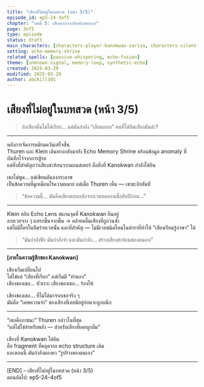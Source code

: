 ```yaml
---
title: "เสียงที่ไม่อยู่ในบทสวด (หน้า 3/5)"
episode_id: ep5-24-3of5
chapter: "บทที่ 5: เสียงแรกจากอีกฟากของเงา"
page: 3of5
type: episode
status: draft
main_characters: [characters-player-kanokwan-sarisa, characters-silent-fortune-klein-fendrix, characters-npc-thuren-boundary]
setting: echo-memory-shrine
related_spells: [passive-whispering, echo-fusion]
theme: [unknown-signal, memory-loop, synthetic-echo]
created: 2025-03-29
modified: 2025-03-29
author: abckill101
---
```


# เสียงที่ไม่อยู่ในบทสวด (หน้า 3/5)

> ถ้าเสียงนั้นไม่ได้เรียก... แต่มันกำลัง “เลียนแบบ” คนที่ได้ยินเสียงมันล่ะ?

---

หลังการจัดการหมีรมควันเสร็จสิ้น  
Thuren และ Klein เดินทางกลับมายัง Echo Memory Shrine พร้อมข้อมูล anomaly ที่บันทึกไว้จากการสู้รบ  
แต่สิ่งที่สำคัญกว่าเสียงสะท้อนจากมอนสเตอร์ คือสิ่งที่ Kanokwan กำลังได้ยิน

เธอไม่พูด... แต่เขียนมันลงกระดาษ  
เป็นข้อความที่ดูเหมือนไร้ความหมาย แต่เมื่อ Thuren เห็น — เขาชะงักทันที

> “ข้อความนี้… มันคือเสียงตอบกลับจากเวททดลองเมื่อสิบปีก่อน…”

---

Klein หยิบ Echo Lens สแกนจุดที่ Kanokwan ยืนอยู่  
ลายเวทจาง ๆ แทรกขึ้นจากพื้น → คล้ายคลื่นเสียงที่ถูกวนซ้ำ  
แต่ไม่มีใครในทีมร่ายเวทนั้น และที่สำคัญ — ไม่มีเวทชนิดไหนในตำราที่ทำให้ “เสียงเรียนรู้ภาษา” ได้

> “มันกำลังฟัง มันกำลังจำ และมันกำลัง… สร้างเสียงสะท้อนของตนเอง”

---

**[ภายในความรู้สึกของ Kanokwan]**

เสียงเริ่มเปลี่ยนไป  
ไม่ใช่แค่ “เสียงที่เรียก” แต่เริ่มมี “ทำนอง”  
เสียงของเธอ... หัวเราะ เสียงของเธอ... ร้องไห้

เสียงของเธอ… ที่ไม่ได้มาจากเธอจริง ๆ  
มันคือ “เศษความจำ” ของเสียงที่เคยมีอยู่ก่อนจะถูกผนึก

---

“เธอคือภาชนะ” Thuren กล่าวในที่สุด  
“แต่ไม่ใช่สำหรับพลัง — สำหรับเสียงที่เคยถูกลืม”

เสียงที่ Kanokwan ได้ยิน  
คือ fragment ที่หลุดจาก echo structure เดิม  
และตอนนี้ มันกำลังมองหา “รูปร่างของตนเอง”

---

[END] – เสียงที่ไม่อยู่ในบทสวด (หน้า 3/5)  
ตอนถัดไป: ep5-24-4of5

